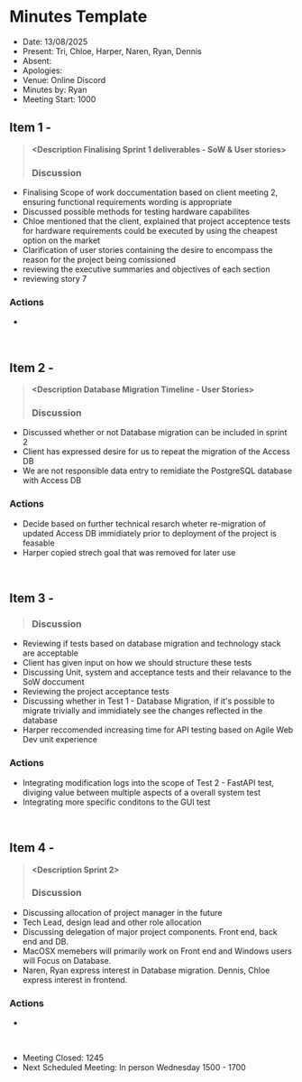 # Minutes Template

- Date: 13/08/2025
- Present: Tri, Chloe, Harper, Naren, Ryan, Dennis
- Absent:
- Apologies:
- Venue: Online Discord
- Minutes by: Ryan
- Meeting Start: 1000

## Item 1 - 
> **<Description Finalising Sprint 1 deliverables - SoW & User stories>**
> ### Discussion
 - Finalising Scope of work doccumentation based on client meeting 2, ensuring functional requirements wording is appropriate
 - Discussed possible methods for testing hardware capabilites
 - Chloe mentioned that the client, explained that project acceptence tests for hardware requirements could be executed by using the cheapest option on the market
 - Clarification of user stories containing the desire to encompass the reason for the project being comissioned
 - reviewing the executive summaries and objectives of each section
 - reviewing story 7 
 ### Actions
 - 
<br>

## Item 2 - 
> **<Description Database Migration Timeline - User Stories>**
> ### Discussion
 - Discussed whether or not Database migration can be included in sprint 2
 - Client has expressed desire for us to repeat the migration of the Access DB
 - We are not responsible data entry to remidiate the PostgreSQL database with Access DB

 ### Actions
 - Decide based on further technical resarch wheter re-migration of updated Access DB immidiately prior to deployment of the project is feasable
 - Harper copied strech goal that was removed for later use

<br>

## Item 3 - 
> **<Description Project Acceptance test budgeting>**
> ### Discussion
 - Reviewing if tests based on database migration and technology stack are acceptable
 - Client has given input on how we should structure these tests
 - Discussing Unit, system and acceptance tests and their relavance to the SoW doccument
 - Reviewing the project acceptance tests
 - Discussing whether in Test 1 - Database Migration, if it's possible to migrate trivially and immidiately see the changes reflected in the database 
 - Harper reccomended increasing time for API testing based on Agile Web Dev unit experience
 ### Actions
 - Integrating modification logs into the scope of Test 2 - FastAPI test, diviging value between multiple aspects of a overall system test
 - Integrating more specific conditons to the GUI test
<br>

## Item 4 - 
> **<Description Sprint 2>**
> ### Discussion
 - Discussing allocation of project manager in the future
 - Tech Lead, design lead and other role allocation
 - Discussing delegation of major project components. Front end, back end and DB.
 - MacOSX memebers will primarily work on Front end and Windows users will Focus on Database.
 - Naren, Ryan express interest in Database migration. Dennis, Chloe express interest in frontend.
 ### Actions
 - 
<br>

- Meeting Closed: 1245
- Next Scheduled Meeting: In person Wednesday 1500 - 1700

